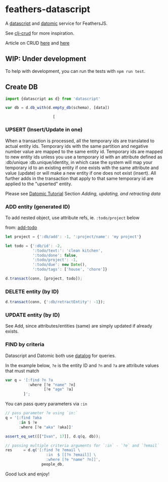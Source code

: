 # feathers-datascript
A [datascript](https://www.npmjs.com/package/datascript) and  [datomic](http://docs.datomic.com/architecture.html) service for FeathersJS.

See [clj-crud](https://github.com/thegeez/clj-crud) for more inspiration.

Article on CRUD [here](http://thegeez.net/2014/04/30/datascript_clojure_web_app.html) and [here](http://thegeez.net/2014/05/01/datascript_quiescent_standalone.html)

## WIP: Under development
To help with development, you can run the tests with `npm run test`.

## Create DB

```js
import {datascript as d} from 'datascript'

var db = d.db_with(d.empty_db(schema), [data])
```
                         [

### UPSERT (Insert/Update in one)

When a transaction is processed, all the temporary ids are translated to actual entity ids. Temporary ids with the same partition and negative number value are mapped to the same entity id. Temporary ids are mapped to new entity ids unless you use a temporary id with an attribute defined as :db/unique :db.unique/identity, in which case the system will map your temporary id to an existing entity if one exists with the same attribute and value (update) or will make a new entity if one does not exist (insert). All further adds in the transaction that apply to that same temporary id are applied to the "upserted" entity.

Please see [Datomic Tutorial](http://docs.datomic.com/tutorial.html)
Section *Adding, updating, and retracting data*

### ADD entity (generated ID)

To add nested object, use attribute refs, ie. `:todo/project` below

from: [add-todo](https://github.com/tonsky/datascript-todo/blob/gh-pages/src/datascript_todo/core.cljs#L223)

```js
let project = {':db/add': -1, ':project/name': 'my project'}

let todo = {':db/id': -2,
            ':todo/text:': 'clean kitchen',
            ':todo/done': false,
            ':todo/project': -1,
            ':todo/due': new Date(),
            ':todo/tags': ['house', 'chore']}

d.transact(conn, [project, todo]);
```

### DELETE entity (by ID)

```js
d.transact(conn, {':db/retractEntity': -1});
```

### UPDATE entity (by ID)

See Add, since attributes/entities (same) are simply updated if already exists.

### FIND by criteria

Datascript and Datomic both use [datalog](http://www.learndatalogtoday.org/) for queries.

In the example below, `?e` is the entity ID and `?n` and `?a` are attribute values that must match

```js
var q = '[:find ?n ?a 
          :where [?e "name" ?n] 
                 [?e "age" ?a]
        ]';
```

You can pass query parameters via `:in`

```js
// pass parameter ?e using `in:`
q = '[:find ?aka 
      :in $ ?e 
      :where [?e "aka" ?aka]]'

assert_eq_set([["Ivan", 17]], d.q(q, db));

// passing multiple criteria arguments for `:in` - `?e` and `?email`
res     = d.q('[:find ?e ?email \
                  :in  $ [[?n ?email]] \
                  :where [?e "name" ?n]]',
                people_db,
```

Good luck and enjoy!
